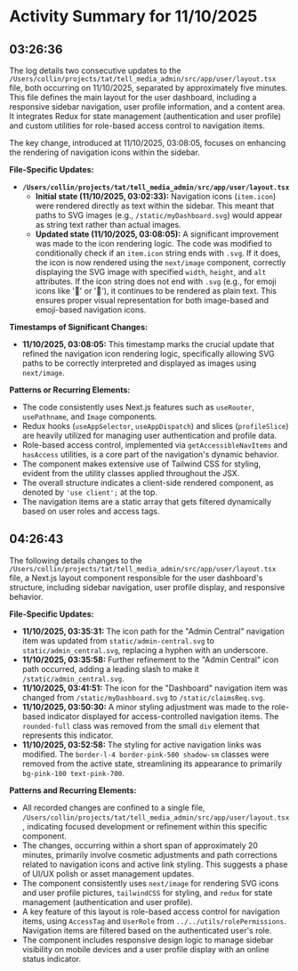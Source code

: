 # Activity Summary for 11/10/2025

## 03:26:36
The log details two consecutive updates to the `/Users/collin/projects/tat/tell_media_admin/src/app/user/layout.tsx` file, both occurring on 11/10/2025, separated by approximately five minutes. This file defines the main layout for the user dashboard, including a responsive sidebar navigation, user profile information, and a content area. It integrates Redux for state management (authentication and user profile) and custom utilities for role-based access control to navigation items.

The key change, introduced at 11/10/2025, 03:08:05, focuses on enhancing the rendering of navigation icons within the sidebar.

**File-Specific Updates:**

*   **`/Users/collin/projects/tat/tell_media_admin/src/app/user/layout.tsx`**
    *   **Initial state (11/10/2025, 03:02:33):** Navigation icons (`item.icon`) were rendered directly as text within the sidebar. This meant that paths to SVG images (e.g., `/static/myDashboard.svg`) would appear as string text rather than actual images.
    *   **Updated state (11/10/2025, 03:08:05):** A significant improvement was made to the icon rendering logic. The code was modified to conditionally check if an `item.icon` string ends with `.svg`. If it does, the icon is now rendered using the `next/image` component, correctly displaying the SVG image with specified `width`, `height`, and `alt` attributes. If the icon string does not end with `.svg` (e.g., for emoji icons like '📝' or '📁'), it continues to be rendered as plain text. This ensures proper visual representation for both image-based and emoji-based navigation icons.

**Timestamps of Significant Changes:**

*   **11/10/2025, 03:08:05:** This timestamp marks the crucial update that refined the navigation icon rendering logic, specifically allowing SVG paths to be correctly interpreted and displayed as images using `next/image`.

**Patterns or Recurring Elements:**

*   The code consistently uses Next.js features such as `useRouter`, `usePathname`, and `Image` components.
*   Redux hooks (`useAppSelector`, `useAppDispatch`) and slices (`profileSlice`) are heavily utilized for managing user authentication and profile data.
*   Role-based access control, implemented via `getAccessibleNavItems` and `hasAccess` utilities, is a core part of the navigation's dynamic behavior.
*   The component makes extensive use of Tailwind CSS for styling, evident from the utility classes applied throughout the JSX.
*   The overall structure indicates a client-side rendered component, as denoted by `'use client';` at the top.
*   The navigation items are a static array that gets filtered dynamically based on user roles and access tags.

## 04:26:43
The following details changes to the `/Users/collin/projects/tat/tell_media_admin/src/app/user/layout.tsx` file, a Next.js layout component responsible for the user dashboard's structure, including sidebar navigation, user profile display, and responsive behavior.

**File-Specific Updates:**

*   **11/10/2025, 03:35:31:** The icon path for the "Admin Central" navigation item was updated from `static/admin-central.svg` to `static/admin_central.svg`, replacing a hyphen with an underscore.
*   **11/10/2025, 03:35:58:** Further refinement to the "Admin Central" icon path occurred, adding a leading slash to make it `/static/admin_central.svg`.
*   **11/10/2025, 03:41:51:** The icon for the "Dashboard" navigation item was changed from `/static/myDashboard.svg` to `/static/claimsReq.svg`.
*   **11/10/2025, 03:50:30:** A minor styling adjustment was made to the role-based indicator displayed for access-controlled navigation items. The `rounded-full` class was removed from the small `div` element that represents this indicator.
*   **11/10/2025, 03:52:58:** The styling for active navigation links was modified. The `border-l-4 border-pink-500 shadow-sm` classes were removed from the active state, streamlining its appearance to primarily `bg-pink-100 text-pink-700`.

**Patterns and Recurring Elements:**

*   All recorded changes are confined to a single file, `/Users/collin/projects/tat/tell_media_admin/src/app/user/layout.tsx`, indicating focused development or refinement within this specific component.
*   The changes, occurring within a short span of approximately 20 minutes, primarily involve cosmetic adjustments and path corrections related to navigation icons and active link styling. This suggests a phase of UI/UX polish or asset management updates.
*   The component consistently uses `next/image` for rendering SVG icons and user profile pictures, `tailwindCSS` for styling, and `redux` for state management (authentication and user profile).
*   A key feature of this layout is role-based access control for navigation items, using `AccessTag` and `UserRole` from `../../utils/rolePermissions`. Navigation items are filtered based on the authenticated user's role.
*   The component includes responsive design logic to manage sidebar visibility on mobile devices and a user profile display with an online status indicator.